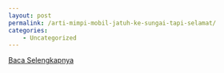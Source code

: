 ```yaml
---
layout: post
permalink: /arti-mimpi-mobil-jatuh-ke-sungai-tapi-selamat/
categories:
    - Uncategorized
---
```


[Baca Selengkapnya](/04)
